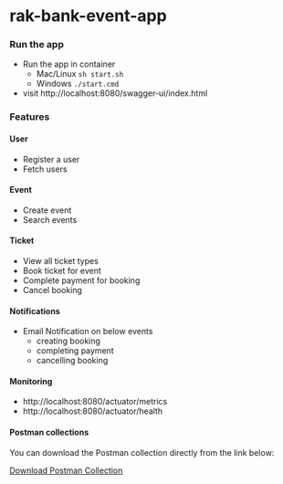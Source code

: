 # rak-bank-event-app

### Run the app
- Run the app in container 
  - Mac/Linux `sh start.sh`
  - Windows `./start.cmd`
- visit http://localhost:8080/swagger-ui/index.html

### Features
  #### User
  - Register a user
  - Fetch users
  
  #### Event
  - Create event
  - Search events
    
  #### Ticket 
  - View all ticket types
  - Book ticket for event
  - Complete payment for booking
  - Cancel booking

  #### Notifications 
  - Email Notification on below events
    - creating booking
    - completing payment
    - cancelling booking

#### Monitoring
   -  http://localhost:8080/actuator/metrics
   -  http://localhost:8080/actuator/health

#### Postman collections
You can download the Postman collection directly from the link below:

[Download Postman Collection](https://github.com/busraercelik/rak-bank-event-app/releases/download/1.0.0/rak-bank-coding-assignment-busra-ercelik.postman_collection.json)
